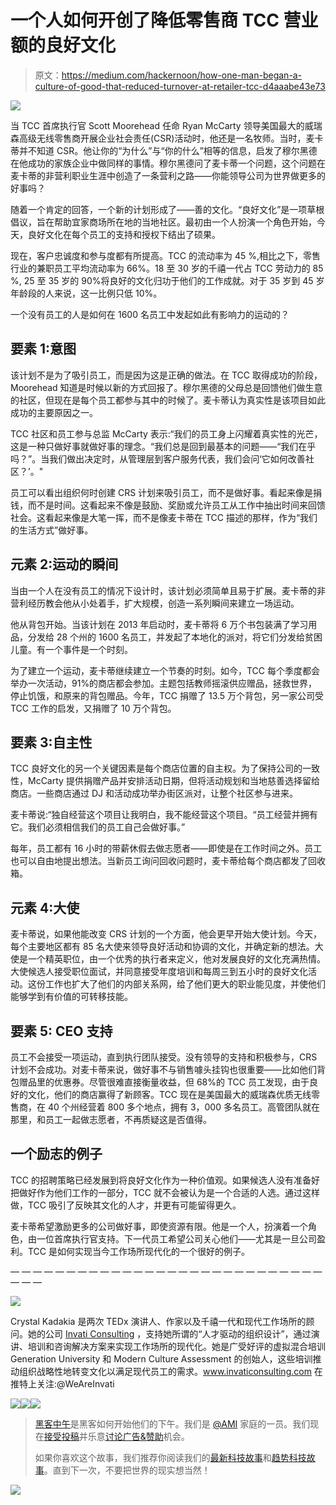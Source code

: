 # 一个人如何开创了降低零售商 TCC 营业额的良好文化

> 原文：<https://medium.com/hackernoon/how-one-man-began-a-culture-of-good-that-reduced-turnover-at-retailer-tcc-d4aaabe43e73>

![](img/9572a768b9c0d579e03b556f35131409.png)

当 TCC 首席执行官 Scott Moorehead 任命 Ryan McCarty 领导美国最大的威瑞森高级无线零售商开展企业社会责任(CSR)活动时，他还是一名牧师。当时，麦卡蒂并不知道 CSR。他让你的“为什么”与“你的什么”相等的信息，启发了穆尔黑德在他成功的家族企业中做同样的事情。穆尔黑德问了麦卡蒂一个问题，这个问题在麦卡蒂的非营利职业生涯中创造了一条营利之路——你能领导公司为世界做更多的好事吗？

随着一个肯定的回答，一个新的计划形成了——善的文化。“良好文化”是一项草根倡议，旨在帮助宜家商场所在地的当地社区。最初由一个人扮演一个角色开始，今天，良好文化在每个员工的支持和授权下结出了硕果。

现在，客户忠诚度和参与度都有所提高。TCC 的流动率为 45 %,相比之下，零售行业的兼职员工平均流动率为 66%。18 至 30 岁的千禧一代占 TCC 劳动力的 85 %, 25 至 35 岁的 90%将良好的文化归功于他们的工作成就。对于 35 岁到 45 岁年龄段的人来说，这一比例只低 10%。

一个没有员工的人是如何在 1600 名员工中发起如此有影响力的运动的？

## **要素 1:意图**

该计划不是为了吸引员工，而是因为这是正确的做法。在 TCC 取得成功的阶段，Moorehead 知道是时候以新的方式回报了。穆尔黑德的父母总是回馈他们做生意的社区，但现在是每个员工都参与其中的时候了。麦卡蒂认为真实性是该项目如此成功的主要原因之一。

TCC 社区和员工参与总监 McCarty 表示:“我们的员工身上闪耀着真实性的光芒，这是一种只做好事就做好事的理念。“我们总是回到最基本的问题——“我们在乎吗？”。当我们做出决定时，从管理层到客户服务代表，我们会问‘它如何改善社区？’。"

员工可以看出组织何时创建 CRS 计划来吸引员工，而不是做好事。看起来像是捐钱，而不是时间。这看起来不像是鼓励、奖励或允许员工从工作中抽出时间来回馈社会。这看起来像是大笔一挥，而不是像麦卡蒂在 TCC 描述的那样，作为“我们的生活方式”做好事。

## **元素 2:运动的瞬间**

当由一个人在没有员工的情况下设计时，该计划必须简单且易于扩展。麦卡蒂的非营利经历教会他从小处着手，扩大规模，创造一系列瞬间来建立一场运动。

他从背包开始。当该计划在 2013 年启动时，麦卡蒂将 6 万个书包装满了学习用品，分发给 28 个州的 1600 名员工，并发起了本地化的派对，将它们分发给贫困儿童。有一个事件是一个时刻。

为了建立一个运动，麦卡蒂继续建立一个节奏的时刻。如今，TCC 每个季度都会举办一次活动，91%的商店都会参加。主题包括教师摇滚供应赠品，拯救世界，停止饥饿，和原来的背包赠品。今年，TCC 捐赠了 13.5 万个背包，另一家公司受 TCC 工作的启发，又捐赠了 10 万个背包。

## **要素 3:自主性**

TCC 良好文化的另一个关键因素是每个商店位置的自主权。为了保持公司的一致性，McCarty 提供捐赠产品并安排活动日期，但将活动规划和当地慈善选择留给商店。一些商店通过 DJ 和活动成功举办街区派对，让整个社区参与进来。

麦卡蒂说:“独自经营这个项目让我明白，我不能经营这个项目。“员工经营并拥有它。我们必须相信我们的员工自己会做好事。”

每年，员工都有 16 小时的带薪休假去做志愿者——即使是在工作时间之外。员工也可以自由地提出想法。当新员工询问回收问题时，麦卡蒂给每个商店都发了回收箱。

## **元素 4:大使**

麦卡蒂说，如果他能改变 CRS 计划的一个方面，他会更早开始大使计划。今天，每个主要地区都有 85 名大使来领导良好活动和协调的文化，并确定新的想法。大使是一个精英职位，由一个优秀的执行者来定义，他对发展良好的文化充满热情。大使候选人接受职位面试，并同意接受年度培训和每周三到五小时的良好文化活动。这份工作也扩大了他们的内部关系网，给了他们更大的职业能见度，并使他们能够学到有价值的可转移技能。

## **要素 5: CEO 支持**

员工不会接受一项运动，直到执行团队接受。没有领导的支持和积极参与，CRS 计划不会成功。对麦卡蒂来说，做好事不与销售噱头挂钩也很重要——比如他们背包赠品里的优惠券。尽管很难直接衡量收益，但 68%的 TCC 员工发现，由于良好的文化，他们的商店赢得了新顾客。TCC 现在是美国最大的威瑞森优质无线零售商，在 40 个州经营着 800 多个地点，拥有 3，000 多名员工。高管团队就在那里，和员工一起做志愿者，不再质疑这是否值得。

## **一个励志的例子**

TCC 的招聘策略已经发展到将良好文化作为一种价值观。如果候选人没有准备好把做好作为他们工作的一部分，TCC 就不会被认为是一个合适的人选。通过这样做，TCC 吸引了反映其文化的人才，并更有可能留得更久。

麦卡蒂希望激励更多的公司做好事，即使资源有限。他是一个人，扮演着一个角色，由一位首席执行官支持。下一代员工希望公司关心他们——尤其是一旦公司盈利。TCC 是如何实现当今工作场所现代化的一个很好的例子。

— — — — — — — — — — — — — — — — — — — — — — — — — — — — — — —

![](img/a732242db91e1b0bae3b16aed134db61.png)

Crystal Kadakia 是两次 TEDx 演讲人、作家以及千禧一代和现代工作场所的顾问。她的公司 [Invati Consulting](https://www.invaticonsulting.com/) ，支持她所谓的“人才驱动的组织设计”，通过演讲、培训和咨询解决方案来实现工作场所的现代化。她是广受好评的虚拟混合培训 Generation University 和 Modern Culture Assessment 的创始人，这些培训推动组织战略性地转变文化以满足现代员工的需求。www.invaticonsulting.com 在推特上关注:@WeAreInvati

[![](img/50ef4044ecd4e250b5d50f368b775d38.png)](http://bit.ly/HackernoonFB)[![](img/979d9a46439d5aebbdcdca574e21dc81.png)](https://goo.gl/k7XYbx)[![](img/2930ba6bd2c12218fdbbf7e02c8746ff.png)](https://goo.gl/4ofytp)

> [黑客中午](http://bit.ly/Hackernoon)是黑客如何开始他们的下午。我们是 [@AMI](http://bit.ly/atAMIatAMI) 家庭的一员。我们现在[接受投稿](http://bit.ly/hackernoonsubmission)并乐意[讨论广告&赞助](mailto:partners@amipublications.com)机会。
> 
> 如果你喜欢这个故事，我们推荐你阅读我们的[最新科技故事](http://bit.ly/hackernoonlatestt)和[趋势科技故事](https://hackernoon.com/trending)。直到下一次，不要把世界的现实想当然！

[![](img/be0ca55ba73a573dce11effb2ee80d56.png)](https://goo.gl/Ahtev1)